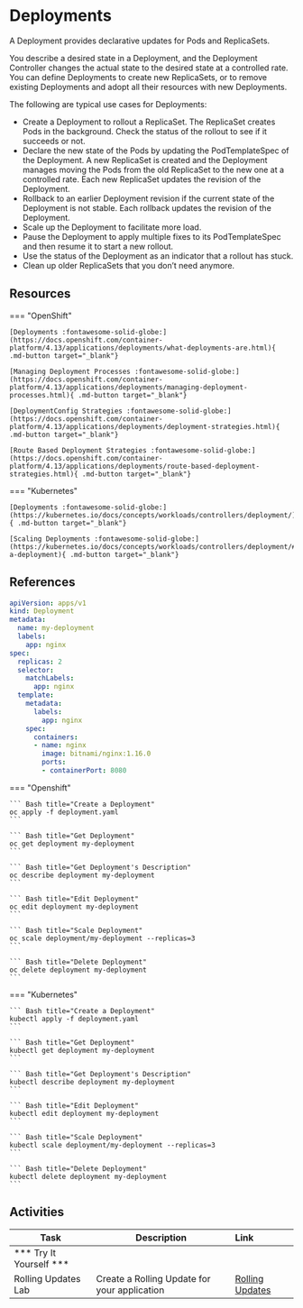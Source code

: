 # Deployments

A Deployment provides declarative updates for Pods and ReplicaSets.

You describe a desired state in a Deployment, and the Deployment Controller changes the actual state to the desired state at a controlled rate. You can define Deployments to create new ReplicaSets, or to remove existing Deployments and adopt all their resources with new Deployments.

The following are typical use cases for Deployments:
- Create a Deployment to rollout a ReplicaSet. The ReplicaSet creates Pods in the background. Check the status of the rollout to see if it succeeds or not.
- Declare the new state of the Pods by updating the PodTemplateSpec of the Deployment. A new ReplicaSet is created and the Deployment manages moving the Pods from the old ReplicaSet to the new one at a controlled rate. Each new ReplicaSet updates the revision of the Deployment.
- Rollback to an earlier Deployment revision if the current state of the Deployment is not stable. Each rollback updates the revision of the Deployment.
- Scale up the Deployment to facilitate more load.
- Pause the Deployment to apply multiple fixes to its PodTemplateSpec and then resume it to start a new rollout.
- Use the status of the Deployment as an indicator that a rollout has stuck.
- Clean up older ReplicaSets that you don’t need anymore.


## Resources

=== "OpenShift"

    [Deployments :fontawesome-solid-globe:](https://docs.openshift.com/container-platform/4.13/applications/deployments/what-deployments-are.html){ .md-button target="_blank"}

    [Managing Deployment Processes :fontawesome-solid-globe:](https://docs.openshift.com/container-platform/4.13/applications/deployments/managing-deployment-processes.html){ .md-button target="_blank"}

    [DeploymentConfig Strategies :fontawesome-solid-globe:](https://docs.openshift.com/container-platform/4.13/applications/deployments/deployment-strategies.html){ .md-button target="_blank"}

    [Route Based Deployment Strategies :fontawesome-solid-globe:](https://docs.openshift.com/container-platform/4.13/applications/deployments/route-based-deployment-strategies.html){ .md-button target="_blank"}

=== "Kubernetes"

    [Deployments :fontawesome-solid-globe:](https://kubernetes.io/docs/concepts/workloads/controllers/deployment/){ .md-button target="_blank"}

    [Scaling Deployments :fontawesome-solid-globe:](https://kubernetes.io/docs/concepts/workloads/controllers/deployment/#scaling-a-deployment){ .md-button target="_blank"}

## References

```yaml
apiVersion: apps/v1
kind: Deployment
metadata:
  name: my-deployment
  labels:
    app: nginx
spec:
  replicas: 2
  selector:
    matchLabels:
      app: nginx
  template:
    metadata:
      labels:
        app: nginx
    spec:
      containers:
      - name: nginx
        image: bitnami/nginx:1.16.0
        ports:
        - containerPort: 8080
```

=== "Openshift"

    ``` Bash title="Create a Deployment"
    oc apply -f deployment.yaml
    ```

    ``` Bash title="Get Deployment"
    oc get deployment my-deployment
    ```

    ``` Bash title="Get Deployment's Description"
    oc describe deployment my-deployment
    ```

    ``` Bash title="Edit Deployment"
    oc edit deployment my-deployment
    ```

    ``` Bash title="Scale Deployment"
    oc scale deployment/my-deployment --replicas=3
    ```

    ``` Bash title="Delete Deployment"
    oc delete deployment my-deployment
    ```

=== "Kubernetes"

    ``` Bash title="Create a Deployment"
    kubectl apply -f deployment.yaml
    ```

    ``` Bash title="Get Deployment"
    kubectl get deployment my-deployment
    ```

    ``` Bash title="Get Deployment's Description"
    kubectl describe deployment my-deployment
    ```

    ``` Bash title="Edit Deployment"
    kubectl edit deployment my-deployment
    ```

    ``` Bash title="Scale Deployment"
    kubectl scale deployment/my-deployment --replicas=3
    ```

    ``` Bash title="Delete Deployment"
    kubectl delete deployment my-deployment
    ```

## Activities

| Task                            | Description         | Link        |
| --------------------------------| ------------------  |:----------- |
| *** Try It Yourself ***                         |         |         | 
| Rolling Updates Lab | Create a Rolling Update for your application | [Rolling Updates](../../labs/kubernetes/lab6/index.md) |